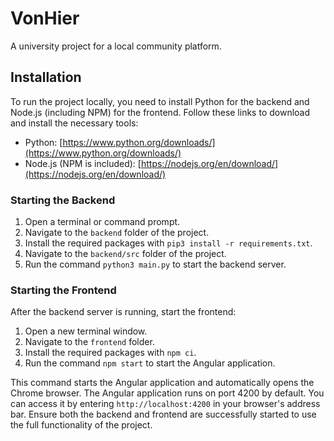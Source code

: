 # VonHier

A university project for a local community platform.

## Installation

To run the project locally, you need to install Python for the backend and Node.js (including NPM) for the frontend. Follow these links to download and install the necessary tools:

- Python: [https://www.python.org/downloads/](https://www.python.org/downloads/)
- Node.js (NPM is included): [https://nodejs.org/en/download/](https://nodejs.org/en/download/)

### Starting the Backend

1. Open a terminal or command prompt.
2. Navigate to the `backend` folder of the project.
3. Install the required packages with `pip3 install -r requirements.txt`.
4. Navigate to the `backend/src` folder of the project.
5. Run the command `python3 main.py` to start the backend server.

### Starting the Frontend

After the backend server is running, start the frontend:

1. Open a new terminal window.
2. Navigate to the `frontend` folder.
3. Install the required packages with `npm ci`.
4. Run the command `npm start` to start the Angular application.

This command starts the Angular application and automatically opens the Chrome browser. The Angular application runs on port 4200 by default. You can access it by entering `http://localhost:4200` in your browser's address bar. Ensure both the backend and frontend are successfully started to use the full functionality of the project.
